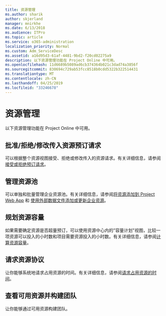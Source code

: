 ```yaml
---
title: 资源管理
ms.author: sharik
author: skjerland
manager: mnirkhe
ms.date: 6/13/2018
ms.audience: ITPro
ms.topic: article
ms.service: o365-administration
localization_priority: Normal
ms.custom: Adm_ServiceDesc
ms.assetid: a16d95d3-61af-4481-9bd2-f20cd02275a9
description: 以下资源管理功能在 Project Online 中可用。
ms.openlocfilehash: 11d6689b5089ad6cb374364b021c3dad74a3856f
ms.sourcegitcommit: 830694c729ab53fcc8518b0cdd5322b322514431
ms.translationtype: MT
ms.contentlocale: zh-CN
ms.lasthandoff: 04/25/2019
ms.locfileid: "33246678"
---
```

# <a name="resource-management"></a>资源管理

以下资源管理功能在 Project Online 中可用。
  
## <a name="approverejectmodify-incoming-resource-engagement-requests"></a>批准/拒绝/修改传入资源预订请求
<a name="bkmk_ApproveRejectModify"> </a>

可以根据整个资源视图接受、拒绝或修改传入的资源请求。有关详细信息，请参阅[接受或拒绝预订请求](http://go.microsoft.com/fwlink/?LinkID=823659&amp;clcid=0x409)。
  
## <a name="manage-resource-pool"></a>管理资源池
<a name="bkmk_ManageResourcePool"> </a>

可以单独和批量管理企业资源池。有关详细信息，请参阅[将资源添加到 Project Web App](http://go.microsoft.com/fwlink/?LinkID=823660&amp;clcid=0x409) 和 [使用外部数据文件添加或更新企业资源](http://go.microsoft.com/fwlink/?LinkID=823661&amp;clcid=0x409)。
  
## <a name="plan-resource-capacity"></a>规划资源容量
<a name="bkmk_PlanResourceCapacity"> </a>

如果需要确定资源是否超量预订，可以使用资源中心内的"容量计划"视图，比较一项资源可以投入的小时数和项目需要资源投入的小时数。有关详细信息，请参阅[计算资源容量](http://go.microsoft.com/fwlink/?LinkID=823662&amp;clcid=0x409)。
  
## <a name="request-resource-agreements"></a>请求资源协议
<a name="bkmk_RequestResourceAgreements"> </a>

让你能够系统地请求占用资源的时间。有关详细信息，请参阅[请求占用资源的时间](http://go.microsoft.com/fwlink/?LinkID=823663&amp;clcid=0x409)。
  
## <a name="view-available-resources-and-build-teams"></a>查看可用资源并构建团队
<a name="bkmk_ViewAvailableResources"> </a>

让你能够通过可用资源构建团队。
  

